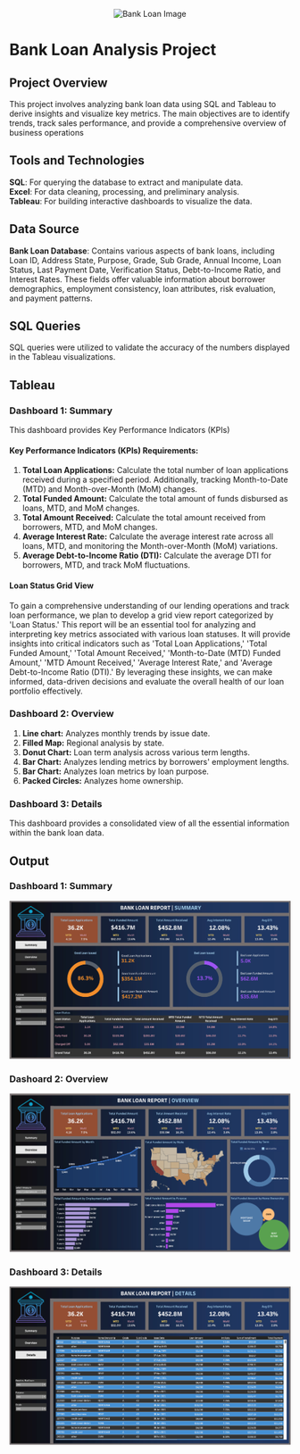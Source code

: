 <p align="center"> 
  <img src="Bank_Loan_Image.png" alt="Bank Loan Image" width="500px" height="500px">
</p>

# Bank Loan Analysis Project

## Project Overview
This project involves analyzing bank loan data using SQL and Tableau to derive insights and visualize key metrics. The main objectives are to identify trends, track sales performance, and provide a comprehensive overview of business operations

## Tools and Technologies
**SQL**: For querying the database to extract and manipulate data.<br>
**Excel**: For data cleaning, processing, and preliminary analysis.<br>
**Tableau**: For building interactive dashboards to visualize the data.

## Data Source
**Bank Loan Database**: Contains various aspects of bank loans, including Loan ID, Address State, Purpose, Grade, Sub Grade, Annual Income, Loan Status, Last Payment Date, Verification Status, Debt-to-Income Ratio, and Interest Rates. These fields offer valuable information about borrower demographics, employment consistency, loan attributes, risk evaluation, and payment patterns.

## SQL Queries
SQL queries were utilized to validate the accuracy of the numbers displayed in the Tableau visualizations.

## Tableau
### Dashboard 1: Summary
This dashboard provides Key Performance Indicators (KPIs) 
#### Key Performance Indicators (KPIs) Requirements:
1. **Total Loan Applications:** Calculate the total number of loan applications received during a specified period. Additionally, tracking Month-to-Date (MTD) and Month-over-Month (MoM) changes.
2.	**Total Funded Amount:** Calculate the total amount of funds disbursed as loans, MTD, and MoM changes.
3.	**Total Amount Received:** Calculate the total amount received from borrowers, MTD, and MoM changes.
4.	**Average Interest Rate:** Calculate the average interest rate across all loans, MTD, and monitoring the Month-over-Month (MoM) variations.
5.	**Average Debt-to-Income Ratio (DTI):** Calculate the average DTI for borrowers, MTD, and track MoM fluctuations.

#### Loan Status Grid View
To gain a comprehensive understanding of our lending operations and track loan performance, we plan to develop a grid view report categorized by 'Loan Status.' This report will be an essential tool for analyzing and interpreting key metrics associated with various loan statuses. It will provide insights into critical indicators such as 'Total Loan Applications,' 'Total Funded Amount,' 'Total Amount Received,' 'Month-to-Date (MTD) Funded Amount,' 'MTD Amount Received,' 'Average Interest Rate,' and 'Average Debt-to-Income Ratio (DTI).' By leveraging these insights, we can make informed, data-driven decisions and evaluate the overall health of our loan portfolio effectively.

### Dashboard 2: Overview
1. **Line chart:** Analyzes monthly trends by issue date.
2. **Filled Map:** Regional analysis by state.
3. **Donut Chart:** Loan term analysis across various term lengths.
4. **Bar Chart:** Analyzes lending metrics by borrowers' employment lengths.
5. **Bar Chart:** Analyzes loan metrics by loan purpose.
6. **Packed Circles:** Analyzes home ownership.

### Dashboard 3: Details
This dashboard provides a consolidated view of all the essential information within the bank loan data.

## Output
### Dashboard 1: Summary
![image](Output/Bank_Loan_Summary.png)

### Dashoard 2: Overview
![image](Output/Bank_Loan_Overview.png)

### Dashboard 3: Details
![image](Output/Bank_Loan_Details.png)
